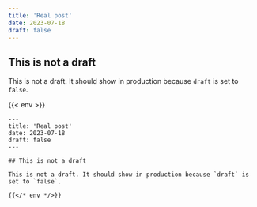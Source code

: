 ```yaml
---
title: 'Real post'
date: 2023-07-18
draft: false
---
```


## This is not a draft

This is not a draft. It should show in production because `draft` is set to `false`.

{{< env >}}


```
---
title: 'Real post'
date: 2023-07-18
draft: false
---

## This is not a draft

This is not a draft. It should show in production because `draft` is set to `false`.

{{</* env */>}}

```